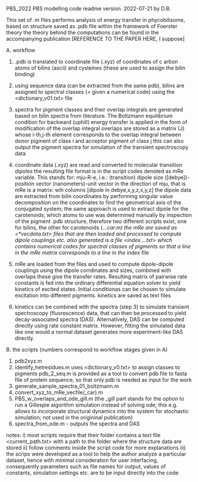 PBS_2022
PBS modelling code
readme version. 2022-07-21 by D.B.

This set of .m files performs analysis of energy transfer in
phycobilisome, based on structure saved as .pdb file within the framework of Foerster theory
the theory behind the computations can be found in the accompanying publication
[REFERENCE TO THE PAPER HERE, I suppose]

A. workflow
1. .pdb is translated to coordinate file (.xyz) of coordinates of c
arbon atoms of bilins (ascii) and cysteines (these are used to assign the bilin binding)

2. using sequence data (can be extracted from the same pdb), bilins are assigned to 
spectral classes (= given a numerical code) using the <dictionary_v01.txt> file

3. spectra for pigment classes and their overlap integrals are generated based on bilin spectra from literature. The Boltzmann 
equilibrium condition for backward (uphill) energy transfer is applied in the form of modification of the overlap integral
overlaps are stored as a matrix (J) whose i-th,j-th element corresponds to the overlap integral between 
donor pigment of class i and acceptor pigment of class j
this can also output the pigment spectra for simulation of the transient spectroscopy data

4. coordinate data (.xyz) are read and converted to molecular transition dipoles
the resulting file format is in the script codes denoted as mRe variable. This stands for: mju-R-e, i.e.:
(transition) dipole size ([debye])-position vector (nanometers)-unit vector in the direction of mju, that is mRe is a matrix:
wih columns [dipole in debye,x,y,z,x,y,z]
the dipole data are extracted from bilin coordinates by performing singular value decomposition on the coordinates
to find the geometrical axis of the conjugated system;
the same approach is used to extract dipole for the carotenoids; which atoms to use was determined manually by inspection of the pigment 
.pdb structure, therefore two different scripts exist, one for bilins, the other for carotenoids (..._car.m)
the mRe are saved as <*_vecdata.txt> files that are then loaded and processed to compute dipole couplings etc.
also generated is a file <index_....txt> which contains numerical codes for spectral classes of pigments
so that a line in the mRe matrix corresponds to a line in the index_ file

5. mRe are loaded from the files and used to compute dipole-dipole couplings using the dipole corrdinates and sizes, combined with 
overlaps these give the transfer rates. Resulting matrix of pairwise rate constants is fed into the ordinary differential equation 
solver to yield kinetics of excited states. Initial conditionas can be chosen to simulate  excitation into different pigments.
kinetics are saved as text files

6. kinetics can be combined with the spectra (step 3) to simulate transient spectroscopy (fluorescence) data, that can then be 
processed to yield decay-associated spectra (DAS). Alternatively, DAS can be computed directly using rate constant matrix. However, fitting the simulated data like one would a normal dataset generates more experiment-like DAS directly.  

B. the scripts (numbers correspond to workflow stages given in A)
1. pdb2xyz.m
2. identify_hetresidues.m uses <dictionary_v0.txt> to assign classes to pigments
pdb_2_seq.m is provided as a tool to convert pdb file to fasta file of protein sequence, so that only pdb is needed as input for the 
work
3. generate_sample_spectra_01_boltzmann.m
4. convert_xyz_to_mRe_vecfile(_car).m
5. PBS_w_overlaps_and_ode_gill.m 
(the _gill part stands for the option to run a Gillespie algorithm simulation instead of solving ode; this e.g. allows to incorporate
structural dynamics into the system for stochastic simulation; not used in the origininal publication)
6. spectra_from_ode.m - outputs the spectra and DAS

notes:
i) most scripts require that their folder contains a text file <current_path.txt> with a path to the folder where the structure data are stored
ii) follow comments inside the script code for more explanations
iii) the scrips were developed as a tool to help the author analyze a particular dataset, hence with minimal consideration for user interfacing, consequently parameters such as file names for output, values of constants, simulation settings etc. are to be input directly into the code

